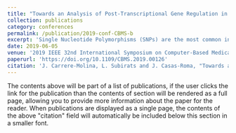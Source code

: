 ```yaml
---
title: "Towards an Analysis of Post-Transcriptional Gene Regulation in Psoriasis via microRNAs using Machine Learning Algorithms"
collection: publications
category: conferences
permalink: /publication/2019-conf-CBMS-b
excerpt: 'Single Nucleotide Polymorphisms (SNPs) are the most common inter-individual variations in the human being. They gained popularity with the irruption of Next Generation Sequencing (NGS) as disease biomarkers for diagnosis and/or prognosis using Genome-Wide Association Study. They are along the genome but mostly in the non-coding regions. In these cases, SNPs may affect regulatory regions, such as promoters, enhancers or microRNA (miRNA) binding sites. miRNAs are short non-coding RNAs, that are estimated to regulate up to 60% of gene expression at the post-transcriptional level. It is well known they are implied in many diseases by misregulating the expression of genes. New computational technologies allow extracting more information from RNA-Seq data, being able not only to measure the gene expression but also mapping SNPs on the genome. To understand and model the effects of this type of RNAs in disease phenotype, machine learning algorithms will be trained using SNPs located in the 3 UTR (UnTranslated Region) of deregulated genes to find biomarkers and describe the mechanism of action.'
date: 2019-06-05
venue: '2019 IEEE 32nd International Symposium on Computer-Based Medical Systems (CBMS)'
paperurl: 'https://doi.org/10.1109/CBMS.2019.00126'
citation: 'J. Carrere-Molina, L. Subirats and J. Casas-Roma, "Towards an Analysis of Post-Transcriptional Gene Regulation in Psoriasis via microRNAs using Machine Learning Algorithms," 2019 IEEE 32nd International Symposium on Computer-Based Medical Systems (CBMS), Cordoba, Spain, 2019, pp. 600-603, https://doi.org/10.1109/CBMS.2019.00125'
---
```


The contents above will be part of a list of publications, if the user clicks the link for the publication than the contents of section will be rendered as a full page, allowing you to provide more information about the paper for the reader. When publications are displayed as a single page, the contents of the above "citation" field will automatically be included below this section in a smaller font.
